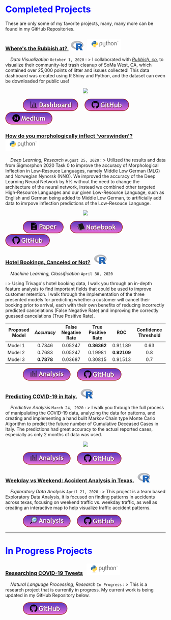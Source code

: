 # <span style="color:blue">Completed Projects</span>

These are only some of my favorite projects, many, many more can be found in my GitHub Repositories.

<!-- trump nickname generator -->

<!-- title -->

<!-- body text -->

<!-- image -->

<!-- buttons -->



<!--- Rubbish Dashboard project --->

<!-- title -->

### <a href="https://github.com/Alexander-Kahanek/Rubbish_Clustering" title="GitHub Repository" target="_blank">Where's the Rubbish at? </a> &nbsp; ![image](/assets/icons/rsz_1rsz_1rsz_619px-r_logosvg.png) &nbsp; ![image](/assets/icons/rsz_python-logo.png)

<!-- body text -->

&nbsp; &nbsp; _Data Visualization_ `October 1, 2020`
: > I collaborated with <a href="https://www.rubbish.love/" title="Rubbish Website" target="_blank">_Rubbish, co._</a> to visualize their community-led trash cleanup of SoMa West, CA, which contained over 25,000 points of litter and issues collected! This data dashboard was created using R Shiny and Python, and the dataset can even be downloaded for public use!

<!-- image -->
<p align="center"><img src="https://alexander-kahanek.github.io/assets/img/dashboard-img.png"></p>

<!-- buttons -->

&nbsp; &nbsp; &nbsp; &nbsp; &nbsp; &nbsp; &nbsp; <a href="https://rubbishlove.shinyapps.io/dashboard/" target="_blank"><img src="b.dashboard.png" /></a> &nbsp; &nbsp; <a href="https://github.com/Alexander-Kahanek/SoMa_Dashboard" target="_blank"><img src="b.github.png" /></a> &nbsp; &nbsp; <a href="https://medium.com/rubbish-love/a-litter-dashboard-for-soma-west-a18643b19d6a" target="_blank"><img src="b.medium.png" /></a>





<!-- Low-Resource Language Morphological Inflection -->

<!-- title -->

### <a href="https://github.com/foltaProject/folta/tree/master/morphology_training_gml-nno" title="GitHub Repository" target="_blank">How do you morphologically inflect 'vorswinden'?</a> &nbsp; ![image](/assets/icons/rsz_python-logo.png)

<!-- body text -->

&nbsp; &nbsp; _Deep Learning, Research_ `August 25, 2020`
: > Utilized the results and data from Sigmorphon 2020 Task 0 to improve the accuracy of Morphological Inflection in Low-Resouce Languages, namely Middle Low German (MLG) and Norwegian Nynorsk (NNO). We improved the accuracy of the Deep Learning Neural Network by 5% without the need to change the architecture of the neural network, instead we combined other targeted High-Resource Languages and our given Low-Resource Language, such as English and German being added to Middle Low German, to artificially add data to imrpove inflection predictions of the Low-Resouce Language.


<!-- image -->

<p align="center"><img src="https://alexander-kahanek.github.io/assets/img/morphological_inflection.png"></p>

<!-- buttons -->

&nbsp; &nbsp; &nbsp; &nbsp; &nbsp; &nbsp; &nbsp; <a href="https://github.com/foltaProject/folta/blob/master/morphology_training_gml-nno/data_augmentation_paper.pdf" target="_blank"><img src="b.paper.png" /></a> &nbsp; &nbsp; <a href="https://github.com/foltaProject/folta/blob/master/morphology_training_gml-nno/neural-transducer_modifications/lemma.analysis.ipynb" target="_blank"><img src="b.notebook.png" /></a> &nbsp; &nbsp; <a href="https://github.com/foltaProject/folta/tree/master/morphology_training_gml-nno" target="_blank"><img src="b.github.png" /></a> &nbsp; &nbsp;





<!--- trivago ML project --->

<!-- title -->

### <a href="hotel.html" title="Finished Product" target="_blank">Hotel Bookings, Canceled or Not?</a> &nbsp; ![image](/assets/icons/rsz_1rsz_1rsz_619px-r_logosvg.png)

<!-- body text -->

&nbsp; &nbsp; _Machine Learning, Classification_ `April 30, 2020`

: > Using Trivago's hotel booking data, I walk you through an in-depth feature analysis to find important fields that could be used to improve customer retention. I walk through the implementation of the three presented models for predicting whether a customer will cancel their booking prior to arrival, each with their own benefits of reducing incorrectly predicted cancelations (False Negative Rate) and improving the correctly guessed cancelations (True Positive Rate).

<!-- : > This project uses hotel booking data from Trivago, the project is focused on predicting whether a booking will potentially be canceled or retained through the use of creating multiple models with Random Forest, as well as an Exploratory Data Analysis. This is done to gain better insight into bookings, as well as to gain a market advantage through the potential use of targeted advertising with the help of Machine Learning. -->


<!-- Results Table -->

| Proposed Model | **_Accuracy_** | **False Negative Rate** | **True Positive Rate** | **ROC** | **Confidence Threshold** |
|---|:---:|:---:|:---:|:---:|:---:|
| Model 1   | 0.7846      | 0.05247  | **0.36362**  | 0.91189     | 0.63 |
| Model 2   | 0.7683      | 0.05247  | 0.19981      | **0.92109** | 0.8  |
| Model 3   | **0.7878**  | 0.03687  | 0.30815      | 0.91513     | 0.7  |



<!-- | Measurement   | Model 1  | Model 2  | Model 3  |
|---|:---:|:---:|:---:|:---:|:---:|
| **_Accuracy_**  |0.7846  | 0.7683  | **0.7878**  |
| **False Negative Rate**  | 0.05247  | **0.01623**  | 0.03687  |
| **True Positive Rate**   | **0.36362**  | 0.19981  | 0.30815  |
| **ROC**  |  0.91189   | **0.92109**  | 0.91513  |
| **Confidence Threshold**  |  0.63  | 0.8  | 0.7  | -->


<!-- buttons -->

&nbsp; &nbsp; &nbsp; &nbsp; &nbsp; &nbsp; &nbsp; <a href="hotel.html" target="_blank"><img src="b.analysis.png" /></a> &nbsp; &nbsp; <a href="https://github.com/Alexander-Kahanek/Trivago_Classification" target="_blank"><img src="b.github.png" /></a>








<!--- covid monte carlo project --->

<!-- title -->

### <a href="covid.html" title="Finished Product" target="_blank">Predicting COVID-19 in Italy.</a> &nbsp; ![image](/assets/icons/rsz_1rsz_1rsz_619px-r_logosvg.png)

<!-- body text -->

&nbsp; &nbsp; _Predictive Analysis_ `March 24, 2020`
: > I walk you through the full process of manipulating the COVID-19 data, analyzing the data for patterns, and creating and implementing a hand built Markov Chain type Monte Carlo Algorithm to predict the future number of Cumulative Deceased Cases in Italy. The predictions had great accuracy to the actual reported cases, especially as only 2 months of data was used.

<!-- : > This project uses the COVID-19 data to create and implement a hand built Markov Chain type Monte Carlo Algorithm to predict the future number of Cumulative Deceased Cases in Italy, as well as take an in-depth analysis of Italys' Deceased Cases. -->

<!-- image -->

<p align="center"><img src="https://alexander-kahanek.github.io/assets/img/italy_covid_graphs.png"></p>


<!-- buttons -->

&nbsp; &nbsp; &nbsp; &nbsp; &nbsp; &nbsp; &nbsp; <a href="covid.html" target="_blank"><img src="b.analysis.png" /></a> &nbsp; &nbsp; <a href="https://github.com/Alexander-Kahanek/COVID_Monte_Carlo" target="_blank"><img src="b.github.png" /></a>











<!--- traffic analysis project --->

<!-- title -->

### <a href="accidents.html" title="Finished Product" target="_blank">Weekday vs Weekend: Accident Analysis in Texas.</a> &nbsp; ![image](/assets/icons/rsz_1rsz_1rsz_619px-r_logosvg.png)

<!-- body text -->

&nbsp; &nbsp; _Exploratory Data Analysis_ `April 21, 2020`
: > This project is a team based Exploratory Data Analysis, it is focused on finding patterns in accidents across texas, focusing on weekend traffic vs. weekday traffic, as well as creating an interactive map to help visualize traffic accident patterns.

<!-- image -->
<!---
<p align="center"><img src="https://alexander-kahanek.github.io/assets/img/texas-accidents.png"></p>
--->

<!-- buttons -->

&nbsp; &nbsp; &nbsp; &nbsp; &nbsp; &nbsp; &nbsp; <a href="accidents.html" target="_blank"><img src="b.analysis2.png" /></a> &nbsp; &nbsp; <a href="https://github.com/Alexander-Kahanek/TX_Accidents" target="_blank"><img src="b.github.png" /></a>



<!--- world happiness project

### <a href="happiness.html" title="Finished Product" target="_blank">World Happiness Correlations</a> &nbsp; ![image](/assets/icons/rsz_python-logo.png)

&nbsp; &nbsp; _Exploratory Data Analysis_ `March 14, 2020`
: > This project is __my first data analysis__, which is __centered around the use of *Pearsons r*__, __and *r squared*__, to __find *correlations* in Happniness scores__ accross many Countries.

&nbsp; &nbsp; &nbsp; &nbsp; &nbsp; &nbsp; &nbsp; <a href="happiness.html" target="_blank"><img src="button-output.png" /></a> &nbsp; &nbsp; &nbsp; <a href="https://github.com/Alexander-Kahanek/World_Happiness" target="_blank"><img src="button-github.png" /></a>

--->

---
# <span style="color:blue">In Progress Projects</span>






<!--- covid twitter research project --->

<!-- title -->

### <a href="https://github.com/Alexander-Kahanek/COVID_Research" title="GitHub Repository" target="_blank">Researching COVID-19 Tweets</a> &nbsp; ![image](/assets/icons/rsz_python-logo.png)

<!-- body text -->

&nbsp; &nbsp; _Natural Language Processing, Research_ `In Progress`
: > This is a research project that is currently in progress. My current work is being updated in my GitHub Repository below.

<!-- buttons -->

&nbsp; &nbsp; &nbsp; &nbsp; &nbsp; &nbsp; &nbsp; <a href="https://github.com/Alexander-Kahanek/COVID_Research" target="_blank"><img src="b.github.png" /></a>
